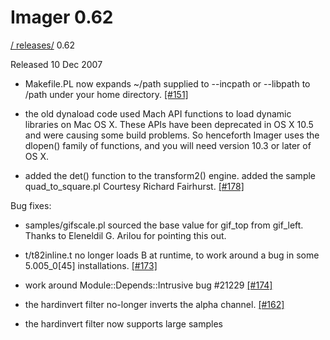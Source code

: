 # Imager 0.62

[ / ](..) [releases/](./) 0.62

Released 10 Dec 2007

 - Makefile.PL now expands ~/path supplied to --incpath or --libpath to /path under your home directory. [[#151]](https://github.com/tonycoz/imager/issues/151)

 - the old dynaload code used Mach API functions to load dynamic libraries on Mac OS X. These APIs have been deprecated in OS X 10.5 and were causing some build problems. So henceforth Imager uses the dlopen() family of functions, and you will need version 10.3 or later of OS X.

 - added the det() function to the transform2() engine. added the sample quad_to_square.pl Courtesy Richard Fairhurst. [[#178]](https://github.com/tonycoz/imager/issues/178)

Bug fixes:

 - samples/gifscale.pl sourced the base value for gif_top from gif_left. Thanks to Eleneldil G. Arilou for pointing this out.

 - t/t82inline.t no longer loads B at runtime, to work around a bug in some 5.005_0[45] installations. [[#173]](https://github.com/tonycoz/imager/issues/173)

 - work around Module::Depends::Intrusive bug #21229 [[#174]](https://github.com/tonycoz/imager/issues/174)

 - the hardinvert filter no-longer inverts the alpha channel. [[#162]](https://github.com/tonycoz/imager/issues/162)

 - the hardinvert filter now supports large samples
